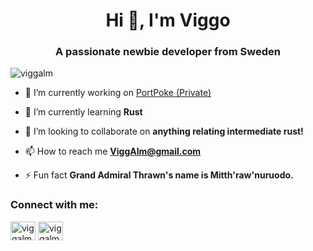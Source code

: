 <h1 align="center">Hi 👋, I'm Viggo</h1>
<h3 align="center">A passionate newbie developer from Sweden</h3>

<p
 align="left"> <img 
src="https://komarev.com/ghpvc/?username=viggalm&label=Profile%20views&color=0e75b6&style=flat"
 alt="viggalm" /> </p>

- 🔭 I’m currently working on [PortPoke (Private)](https://github.com/ViggAlm?tab=repositories)

- 🌱 I’m currently learning **Rust**

- 👯 I’m looking to collaborate on **anything relating intermediate rust!**

- 📫 How to reach me **ViggAlm@gmail.com**

- ⚡ Fun fact **Grand Admiral Thrawn's name is Mitth'raw'nuruodo.**

<h3 align="left">Connect with me:</h3>
<p align="left">
<a
 href="https://twitter.com/viggalm" target="blank"><img 
align="center" 
src="https://raw.githubusercontent.com/rahuldkjain/github-profile-readme-generator/master/src/images/icons/Social/twitter.svg"
 alt="viggalm" height="30" width="40" /></a>
<a 
href="https://discord.gg/viggalm" target="blank"><img 
align="center" 
src="https://raw.githubusercontent.com/rahuldkjain/github-profile-readme-generator/master/src/images/icons/Social/discord.svg"
 alt="viggalm" height="30" width="40" /></a>
</p>

